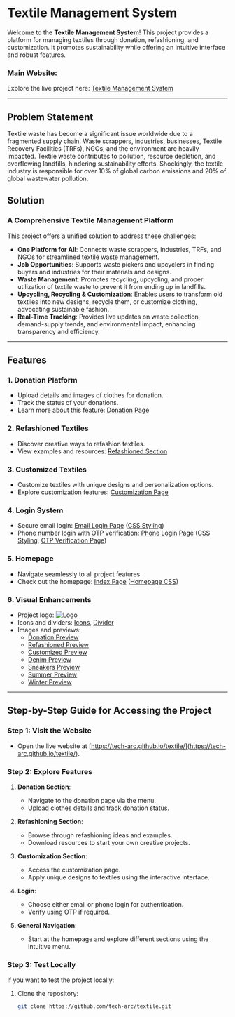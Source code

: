 # Textile Management System

Welcome to the **Textile Management System**! This project provides a platform for managing textiles through donation, refashioning, and customization. It promotes sustainability while offering an intuitive interface and robust features.

### Main Website:
Explore the live project here: [Textile Management System](https://tech-arc.github.io/textile/)

---

## Problem Statement

Textile waste has become a significant issue worldwide due to a fragmented supply chain. Waste scrappers, industries, businesses, Textile Recovery Facilities (TRFs), NGOs, and the environment are heavily impacted. Textile waste contributes to pollution, resource depletion, and overflowing landfills, hindering sustainability efforts. Shockingly, the textile industry is responsible for over 10% of global carbon emissions and 20% of global wastewater pollution.

## Solution

### A Comprehensive Textile Management Platform
This project offers a unified solution to address these challenges:
- **One Platform for All**: Connects waste scrappers, industries, TRFs, and NGOs for streamlined textile waste management.
- **Job Opportunities**: Supports waste pickers and upcyclers in finding buyers and industries for their materials and designs.
- **Waste Management**: Promotes recycling, upcycling, and proper utilization of textile waste to prevent it from ending up in landfills.
- **Upcycling, Recycling & Customization**: Enables users to transform old textiles into new designs, recycle them, or customize clothing, advocating sustainable fashion.
- **Real-Time Tracking**: Provides live updates on waste collection, demand-supply trends, and environmental impact, enhancing transparency and efficiency.

---

## Features

### 1. **Donation Platform**
- Upload details and images of clothes for donation.
- Track the status of your donations.
- Learn more about this feature: [Donation Page](https://github.com/tech-arc/textile/blob/main/donationpage.html)

### 2. **Refashioned Textiles**
- Discover creative ways to refashion textiles.
- View examples and resources: [Refashioned Section](https://github.com/tech-arc/textile/blob/main/refashioned.html)

### 3. **Customized Textiles**
- Customize textiles with unique designs and personalization options.
- Explore customization features: [Customization Page](https://github.com/tech-arc/textile/blob/main/customise.html)

### 4. **Login System**
- Secure email login: [Email Login Page](https://github.com/tech-arc/textile/blob/main/emaillogin.html) ([CSS Styling](https://github.com/tech-arc/textile/blob/main/emaillogin.css))
- Phone number login with OTP verification: [Phone Login Page](https://github.com/tech-arc/textile/blob/main/phonelogin.html) ([CSS Styling](https://github.com/tech-arc/textile/blob/main/phonelogin.css), [OTP Verification Page](https://github.com/tech-arc/textile/blob/main/verify.html))

### 5. **Homepage**
- Navigate seamlessly to all project features.
- Check out the homepage: [Index Page](https://github.com/tech-arc/textile/blob/main/index.html) ([Homepage CSS](https://github.com/tech-arc/textile/blob/main/homepage.css))

### 6. **Visual Enhancements**
- Project logo: ![Logo](https://github.com/tech-arc/textile/blob/main/logo.jpg)
- Icons and dividers: [Icons](https://github.com/tech-arc/textile/blob/main/icon.png), [Divider](https://github.com/tech-arc/textile/blob/main/divider.png)
- Images and previews:
  - [Donation Preview](https://github.com/tech-arc/textile/blob/main/Donation.jpg)
  - [Refashioned Preview](https://github.com/tech-arc/textile/blob/main/Refashioned.jpg)
  - [Customized Preview](https://github.com/tech-arc/textile/blob/main/coustomised.jpg)
  - [Denim Preview](https://github.com/tech-arc/textile/blob/main/denim.jpg)
  - [Sneakers Preview](https://github.com/tech-arc/textile/blob/main/sneakers.jpg)
  - [Summer Preview](https://github.com/tech-arc/textile/blob/main/summer.jpg)
  - [Winter Preview](https://github.com/tech-arc/textile/blob/main/winter.jpg)

---

## Step-by-Step Guide for Accessing the Project

### Step 1: Visit the Website
- Open the live website at [https://tech-arc.github.io/textile/](https://tech-arc.github.io/textile/).

### Step 2: Explore Features
1. **Donation Section**:
   - Navigate to the donation page via the menu.
   - Upload clothes details and track donation status.

2. **Refashioning Section**:
   - Browse through refashioning ideas and examples.
   - Download resources to start your own creative projects.

3. **Customization Section**:
   - Access the customization page.
   - Apply unique designs to textiles using the interactive interface.

4. **Login**:
   - Choose either email or phone login for authentication.
   - Verify using OTP if required.

5. **General Navigation**:
   - Start at the homepage and explore different sections using the intuitive menu.

### Step 3: Test Locally
If you want to test the project locally:
1. Clone the repository:
   ```bash
   git clone https://github.com/tech-arc/textile.git
